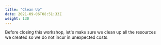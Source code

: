 ```yaml
---
title: "Clean Up"
date: 2021-09-06T08:51:33Z
weight: 130
---
```


Before closing this workshop, let's make sure we clean up all the resources we created so we do not incur in unexpected costs.
